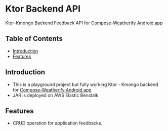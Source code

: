 # Ktor Backend API

Ktor-Kmongo Backend Feedback API for [Compose-Weatherify Android app](https://github.com/bosankus/Compose-Weatherify)

## Table of Contents

- [Introduction](#introduction)
- [Features](#features)

## Introduction

- This is a playground project but fully working Ktor - Kmongo backend for [Compose-Weatherify Android app](https://github.com/bosankus/Compose-Weatherify)
- JAR is deployed on AWS Elastic Benstalk

## Features

- CRUD operation for application feedbacks.
